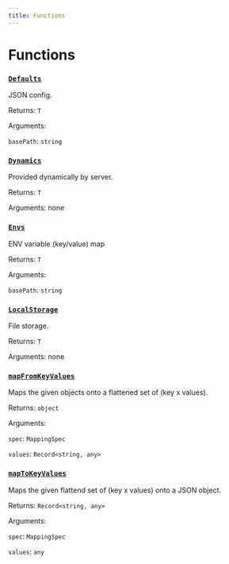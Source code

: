 ```yaml
---
title: Functions
---
```

# Functions
### [`Defaults`](https://github.com/dxos/protocols/blob/main/packages/sdk/config/src/loaders/index.ts#L49)


JSON config.

Returns: `T`

Arguments: 

`basePath`: `string`
### [`Dynamics`](https://github.com/dxos/protocols/blob/main/packages/sdk/config/src/loaders/index.ts#L36)


Provided dynamically by server.

Returns: `T`

Arguments: none
### [`Envs`](https://github.com/dxos/protocols/blob/main/packages/sdk/config/src/loaders/index.ts#L41)


ENV variable (key/value) map

Returns: `T`

Arguments: 

`basePath`: `string`
### [`LocalStorage`](https://github.com/dxos/protocols/blob/main/packages/sdk/config/src/loaders/index.ts#L31)


File storage.

Returns: `T`

Arguments: none
### [`mapFromKeyValues`](https://github.com/dxos/protocols/blob/main/packages/sdk/config/src/config.ts#L23)


Maps the given objects onto a flattened set of (key x values).

Returns: `object`

Arguments: 

`spec`: `MappingSpec`

`values`: `Record<string, any>`
### [`mapToKeyValues`](https://github.com/dxos/protocols/blob/main/packages/sdk/config/src/config.ts#L69)


Maps the given flattend set of (key x values) onto a JSON object.

Returns: `Record<string, any>`

Arguments: 

`spec`: `MappingSpec`

`values`: `any`